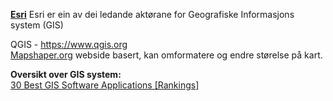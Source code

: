 

<B><A HREF='https://www.esri.com '>Esri</A></B>  Esri er ein av dei ledande aktørane for Geografiske Informasjons system (GIS)<BR>



QGIS - https://www.qgis.org<BR>
  <A HREF='https://mapshaper.org/'>Mapshaper.org</A> webside basert, kan omformatere og endre størelse på kart. <BR> 


  <B>Oversikt over GIS system:</B><BR>
<A HREF ='https://gisgeography.com/best-gis-software/'>30 Best GIS Software Applications [Rankings]</A><BR>

